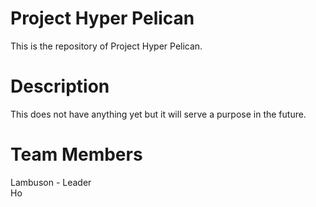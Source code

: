 # Project Hyper Pelican
This is the repository of Project Hyper Pelican.

# Description
This does not have anything yet but it will serve a purpose in the future.

# Team Members
Lambuson - Leader<br/>
Ho
